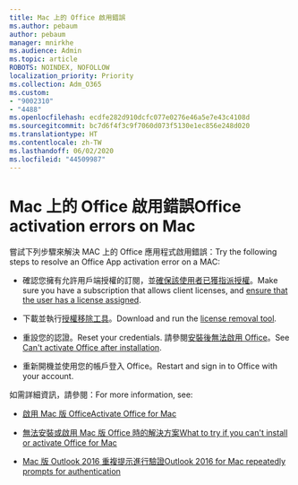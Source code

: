 ```yaml
---
title: Mac 上的 Office 啟用錯誤
ms.author: pebaum
author: pebaum
manager: mnirkhe
ms.audience: Admin
ms.topic: article
ROBOTS: NOINDEX, NOFOLLOW
localization_priority: Priority
ms.collection: Adm_O365
ms.custom:
- "9002310"
- "4488"
ms.openlocfilehash: ecdfe282d910dcfc077e0276e46a5e7e43c4108d
ms.sourcegitcommit: bc7d6f4f3c9f7060d073f5130e1ec856e248d020
ms.translationtype: HT
ms.contentlocale: zh-TW
ms.lasthandoff: 06/02/2020
ms.locfileid: "44509987"
---
```

# <a name="office-activation-errors-on-mac"></a><span data-ttu-id="7a86e-102">Mac 上的 Office 啟用錯誤</span><span class="sxs-lookup"><span data-stu-id="7a86e-102">Office activation errors on Mac</span></span>

<span data-ttu-id="7a86e-103">嘗試下列步驟來解決 MAC 上的 Office 應用程式啟用錯誤：</span><span class="sxs-lookup"><span data-stu-id="7a86e-103">Try the following steps to resolve an Office App activation error on a MAC:</span></span>

- <span data-ttu-id="7a86e-104">確認您擁有允許用戶端授權的訂閱，並[確保該使用者已獲指派授權](https://docs.microsoft.com/microsoft-365/admin/add-users/add-users)。</span><span class="sxs-lookup"><span data-stu-id="7a86e-104">Make sure you have a subscription that allows client licenses, and [ensure that the user has a license assigned](https://docs.microsoft.com/microsoft-365/admin/add-users/add-users).</span></span>

- <span data-ttu-id="7a86e-105">下載並執行[授權移除工具](https://support.office.com/article/how-to-remove-office-license-files-on-a-mac-b032c0f6-a431-4dad-83a9-6b727c03b193)。</span><span class="sxs-lookup"><span data-stu-id="7a86e-105">Download and run the [license removal tool](https://support.office.com/article/how-to-remove-office-license-files-on-a-mac-b032c0f6-a431-4dad-83a9-6b727c03b193).</span></span>

- <span data-ttu-id="7a86e-106">重設您的認證。</span><span class="sxs-lookup"><span data-stu-id="7a86e-106">Reset your credentials.</span></span> <span data-ttu-id="7a86e-107">請參閱[安裝後無法啟用 Office](https://support.office.com/article/5efba2b4-b1e6-4e5f-bf3c-6ab945d03dea#bkmk_cantactivate)。</span><span class="sxs-lookup"><span data-stu-id="7a86e-107">See [Can't activate Office after installation](https://support.office.com/article/5efba2b4-b1e6-4e5f-bf3c-6ab945d03dea#bkmk_cantactivate).</span></span>

- <span data-ttu-id="7a86e-108">重新開機並使用您的帳戶登入 Office。</span><span class="sxs-lookup"><span data-stu-id="7a86e-108">Restart and sign in to Office with your account.</span></span>

<span data-ttu-id="7a86e-109">如需詳細資訊，請參閱：</span><span class="sxs-lookup"><span data-stu-id="7a86e-109">For more information, see:</span></span>

- [<span data-ttu-id="7a86e-110">啟用 Mac 版 Office</span><span class="sxs-lookup"><span data-stu-id="7a86e-110">Activate Office for Mac</span></span>](https://support.office.com/article/activate-office-for-mac-7f6646b1-bb14-422a-9ad4-a53410fcefb2)

- [<span data-ttu-id="7a86e-111">無法安裝或啟用 Mac 版 Office 時的解決方案</span><span class="sxs-lookup"><span data-stu-id="7a86e-111">What to try if you can't install or activate Office for Mac</span></span>](https://support.office.com/article/5efba2b4-b1e6-4e5f-bf3c-6ab945d03dea#picktab=activation)

- [<span data-ttu-id="7a86e-112">Mac 版 Outlook 2016 重複提示進行驗證</span><span class="sxs-lookup"><span data-stu-id="7a86e-112">Outlook 2016 for Mac repeatedly prompts for authentication</span></span>](https://docs.microsoft.com/outlook/troubleshoot/sign-in/repeated-prompts-authentication)
